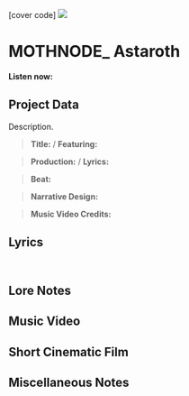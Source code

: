 [cover code] ![](57175019_319474918741616_8502199518755923887_n.jpg)

# MOTHNODE_ Astaroth

**Listen now:** 

## Project Data

Description.

> **Title:**  / **Featuring:** 

> **Production:**  / **Lyrics:** 

> **Beat:**

> **Narrative Design:**

> **Music Video Credits:**


## Lyrics

```


```

## Lore Notes

## Music Video

## Short Cinematic Film

## Miscellaneous Notes
